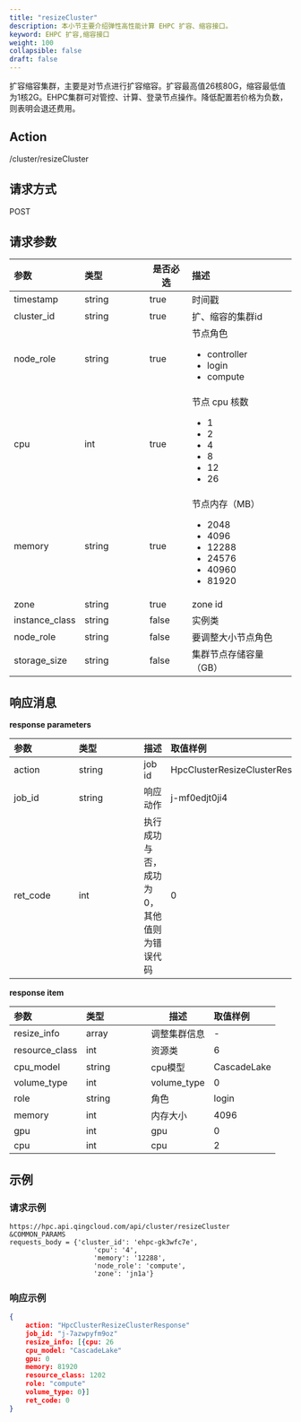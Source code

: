 ```yaml
---
title: "resizeCluster"
description: 本小节主要介绍弹性高性能计算 EHPC 扩容、缩容接口。 
keyword: EHPC 扩容,缩容接口
weight: 100
collapsible: false
draft: false
---
```


扩容缩容集群，主要是对节点进行扩容缩容。扩容最高值26核80G，缩容最低值为1核2G。EHPC集群可对管控、计算、登录节点操作。降低配置若价格为负数，则表明会退还费用。

## Action

/cluster/resizeCluster

## 请求方式

POST

## 请求参数

| <span style="display:inline-block;width:100px">参数</span> | <span style="display:inline-block;width:100px">类型</span> | 是否必选 | 描述                                                         |
| :--------------------------------------------------------- | :--------------------------------------------------------- | -------- | :----------------------------------------------------------- |
| timestamp                                                  | string                                                     | true     | 时间戳                                                       |
| cluster_id                                                 | string                                                     | true     | 扩、缩容的集群id                                             |
| node_role                                                  | string                                                     | true     | 节点角色<ul><li>controller</li><li>login</li><li>compute</li></ul> |
| cpu                                                        | int                                                        | true     | 节点 cpu 核数<ul><li>1</li><li>2</li><li>4</li><li>8</li><li>12</li><li>26</li></ul> |
| memory                                                     | string                                                     | true     | 节点内存（MB）<ul><li>2048</li><li>4096</li><li>12288</li><li>24576</li><li>40960</li><li>81920</li></ul> |
| zone                                                       | string                                                     | true     | zone id                                                      |
| instance_class                                             | string                                                     | false    | 实例类                                                       |
| node_role                                                  | string                                                     | false    | 要调整大小节点角色                                           |
| storage_size                                               | string                                                     | false    | 集群节点存储容量（GB）                                       |

## 响应消息

**response parameters**

| <span style="display:inline-block;width:100px">参数</span> | <span style="display:inline-block;width:100px">类型</span> | 描述                                       | 取值样例                        |
| :--------------------------------------------------------- | :--------------------------------------------------------- | ------------------------------------------ | :------------------------------ |
| action                                                     | string                                                     | job id                                     | HpcClusterResizeClusterResponse |
| job_id                                                     | string                                                     | 响应动作                                   | j-mf0edjt0ji4                   |
| ret_code                                                   | int                                                        | 执行成功与否，成功为 0，其他值则为错误代码 | 0                               |

**response item**

| <span style="display:inline-block;width:100px">参数</span> | <span style="display:inline-block;width:100px">类型</span> | 描述         | 取值样例    |
| :--------------------------------------------------------- | :--------------------------------------------------------- | ------------ | :---------- |
| resize_info                                                | array                                                      | 调整集群信息 | -           |
| resource_class                                             | int                                                        | 资源类       | 6           |
| cpu_model                                                  | string                                                     | cpu模型      | CascadeLake |
| volume_type                                                | int                                                        | volume_type  | 0           |
| role                                                       | string                                                     | 角色         | login       |
| memory                                                     | int                                                        | 内存大小     | 4096        |
| gpu                                                        | int                                                        | gpu          | 0           |
| cpu                                                        | int                                                        | cpu          | 2           |

## 示例

### 请求示例

```url
https://hpc.api.qingcloud.com/api/cluster/resizeCluster
&COMMON_PARAMS
requests_body = {'cluster_id': 'ehpc-gk3wfc7e',
                     'cpu': '4',
                     'memory': '12288',
                     'node_role': 'compute',
                     'zone': 'jn1a'}
```

### 响应示例

```json
{
	action: "HpcClusterResizeClusterResponse"
	job_id: "j-7azwpyfm9oz"
	resize_info: [{cpu: 26
	cpu_model: "CascadeLake"
	gpu: 0
	memory: 81920
	resource_class: 1202
	role: "compute"
	volume_type: 0}]
	ret_code: 0
}
```
